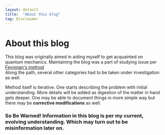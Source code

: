 ```yaml
---
layout: default
title:  "About this blog"
tag: Disclaimer
---
```


# About this blog 

This blog was originally aimed in aiding myself to get acquainted on quantum mechanics. Maintaining the blog was a part of studying issue per [Feynman's method](https://todoist.com/inspiration/feynman-technique)  
Along the path, several other categories had to be taken under investigation as well.

Method itself is iterative. One starts describing the problem with initial understanding. More details will be added as digestion of the matter in hand gets deeper. One may be able to document things in more simple way but there may be **corrective modifications** as well.


### So Be Warned! Information in this blog is per my current, evolving understanding. Which may turn out to be misinformation later on.
